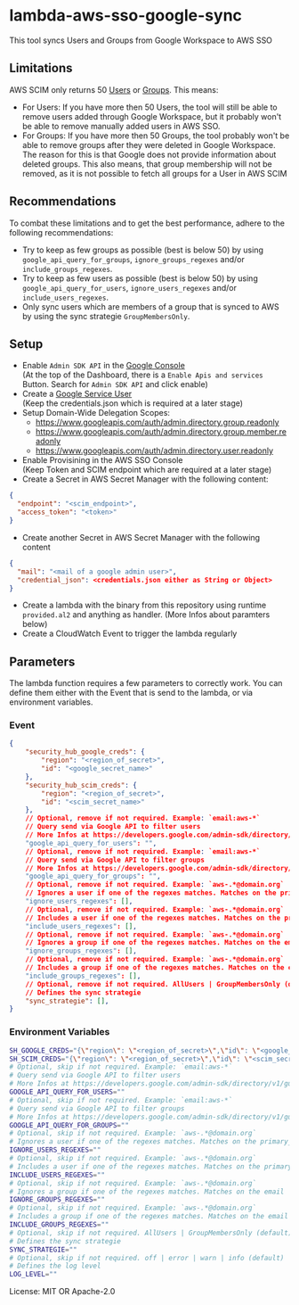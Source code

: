 # lambda-aws-sso-google-sync

This tool syncs Users and Groups from Google Workspace to AWS SSO

## Limitations

AWS SCIM only returns 50 [Users](https://docs.aws.amazon.com/singlesignon/latest/developerguide/listusers.html)
or [Groups](https://docs.aws.amazon.com/singlesignon/latest/developerguide/listgroups.html).
This means:
* For Users: If you have more then 50 Users, the tool will still be able to remove
users added through Google Workspace, but it probably won't be able to remove manually
added users in AWS SSO.
* For Groups: If you have more then 50 Groups, the tool probably won't be able to
remove groups after they were deleted in Google Workspace. The reason for this is
that Google does not provide information about deleted groups. This also means, that
group membership will not be removed, as it is not possible to fetch all groups for
a User in AWS SCIM

## Recommendations

To combat these limitations and to get the best performance, adhere to the following
recommendations:
* Try to keep as few groups as possible (best is below 50) by using
`google_api_query_for_groups`, `ignore_groups_regexes` and/or
`include_groups_regexes`.
* Try to keep as few users as possible (best is below 50) by using
`google_api_query_for_users`, `ignore_users_regexes` and/or
`include_users_regexes`.
* Only sync users which are members of a group that is synced to AWS by using
the sync strategie `GroupMembersOnly`.

## Setup

* Enable `Admin SDK API` in the [Google Console](https://console.cloud.google.com/apis)<br>
(At the top of the Dashboard, there is a `Enable Apis and services` Button. Search for
`Admin SDK API` and click enable)
* Create a [Google Service User](https://developers.google.com/admin-sdk/directory/v1/guides/delegation)<br>
(Keep the credentials.json which is required at a later stage)
* Setup Domain-Wide Delegation Scopes:
  * https://www.googleapis.com/auth/admin.directory.group.readonly
  * https://www.googleapis.com/auth/admin.directory.group.member.readonly
  * https://www.googleapis.com/auth/admin.directory.user.readonly
* Enable Provisining in the AWS SSO Console <br>
(Keep Token and SCIM endpoint which are required at a later stage)
* Create a Secret in AWS Secret Manager with the following content:
```json
{
  "endpoint": "<scim_endpoint>",
  "access_token": "<token>"
}
```
* Create another Secret in AWS Secret Manager with the following content
```json
{
  "mail": "<mail of a google admin user>",
  "credential_json": <credentials.json either as String or Object>
}
```
* Create a lambda with the binary from this repository using runtime `provided.al2`
and anything as handler. (More Infos about paramters below)
* Create a CloudWatch Event to trigger the lambda regularly

## Parameters

The lambda function requires a few parameters to correctly work. You can define
them either with the Event that is send to the lambda, or via environment variables.

### Event

```json
{
    "security_hub_google_creds": {
        "region": "<region_of_secret>",
        "id": "<google_secret_name>"
    },
    "security_hub_scim_creds": {
        "region": "<region_of_secret>",
        "id": "<scim_secret_name>"
    },
    // Optional, remove if not required. Example: `email:aws-*`
    // Query send via Google API to filter users
    // More Infos at https://developers.google.com/admin-sdk/directory/v1/guides/search-users
    "google_api_query_for_users": "",
    // Optional, remove if not required. Example: `email:aws-*`
    // Query send via Google API to filter groups
    // More Infos at https://developers.google.com/admin-sdk/directory/v1/guides/search-groups
    "google_api_query_for_groups": "",
    // Optional, remove if not required. Example: `aws-.*@domain.org`
    // Ignores a user if one of the regexes matches. Matches on the primary_email
    "ignore_users_regexes": [],
    // Optional, remove if not required. Example: `aws-.*@domain.org`
    // Includes a user if one of the regexes matches. Matches on the primary_email
    "include_users_regexes": [],
    // Optional, remove if not required. Example: `aws-.*@domain.org`
    // Ignores a group if one of the regexes matches. Matches on the email
    "ignore_groups_regexes": [],
    // Optional, remove if not required. Example: `aws-.*@domain.org`
    // Includes a group if one of the regexes matches. Matches on the email
    "include_groups_regexes": [],
    // Optional, remove if not required. AllUsers | GroupMembersOnly (default)
    // Defines the sync strategie
    "sync_strategie": [],
}
```

### Environment Variables
```sh
SH_GOOGLE_CREDS="{\"region\": \"<region_of_secret>\",\"id\": \"<google_secret_name>\"}"
SH_SCIM_CREDS="{\"region\": \"<region_of_secret>\",\"id\": \"<scim_secret_name>\"}"
# Optional, skip if not required. Example: `email:aws-*`
# Query send via Google API to filter users
# More Infos at https://developers.google.com/admin-sdk/directory/v1/guides/search-users
GOOGLE_API_QUERY_FOR_USERS=""
# Optional, skip if not required. Example: `email:aws-*`
# Query send via Google API to filter groups
# More Infos at https://developers.google.com/admin-sdk/directory/v1/guides/search-groups
GOOGLE_API_QUERY_FOR_GROUPS=""
# Optional, skip if not required. Example: `aws-.*@domain.org`
# Ignores a user if one of the regexes matches. Matches on the primary_email
IGNORE_USERS_REGEXES=""
# Optional, skip if not required. Example: `aws-.*@domain.org`
# Includes a user if one of the regexes matches. Matches on the primary_email
INCLUDE_USERS_REGEXES=""
# Optional, skip if not required. Example: `aws-.*@domain.org`
# Ignores a group if one of the regexes matches. Matches on the email
IGNORE_GROUPS_REGEXES=""
# Optional, skip if not required. Example: `aws-.*@domain.org`
# Includes a group if one of the regexes matches. Matches on the email
INCLUDE_GROUPS_REGEXES=""
# Optional, skip if not required. AllUsers | GroupMembersOnly (default)
# Defines the sync strategie
SYNC_STRATEGIE=""
# Optional, skip if not required. off | error | warn | info (default) | debug | trace
# Defines the log level
LOG_LEVEL=""
```


License: MIT OR Apache-2.0
